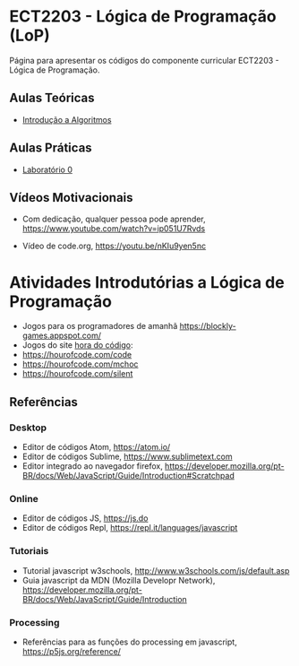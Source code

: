 # ECT2203 - Lógica de Programação (LoP)

Página para apresentar os códigos do componente curricular ECT2203 - Lógica de Programação.

## Aulas Teóricas

* [Introdução a Algoritmos](https://github.com/orivaldosantana/ECT2203LoP/tree/master/aula2)

## Aulas Práticas

* [Laboratório 0](https://github.com/orivaldosantana/ECT2203LoP/tree/master/lab0)

## Vídeos Motivacionais

* Com dedicação, qualquer pessoa pode aprender, <https://www.youtube.com/watch?v=ip051U7Rvds>

* Vídeo de code.org, <https://youtu.be/nKIu9yen5nc>

# Atividades Introdutórias a Lógica de Programação

* Jogos para os programadores de amanhã <https://blockly-games.appspot.com/>  
* Jogos do site [hora do código](code.org):
 * https://hourofcode.com/code
 * https://hourofcode.com/mchoc
 * https://hourofcode.com/silent 


## Referências

### Desktop

* Editor de códigos Atom, <https://atom.io/>
* Editor de códigos Sublime, <https://www.sublimetext.com>
* Editor integrado ao navegador firefox, <https://developer.mozilla.org/pt-BR/docs/Web/JavaScript/Guide/Introduction#Scratchpad>

### Online  

* Editor de códigos JS, <https://js.do>
* Editor de códigos Repl, <https://repl.it/languages/javascript>


### Tutoriais

* Tutorial javascript w3schools, <http://www.w3schools.com/js/default.asp>
* Guia javascript da MDN (Mozilla Developr Network), <https://developer.mozilla.org/pt-BR/docs/Web/JavaScript/Guide/Introduction>

### Processing

* Referências para as funções do processing em javascript, <https://p5js.org/reference/>
